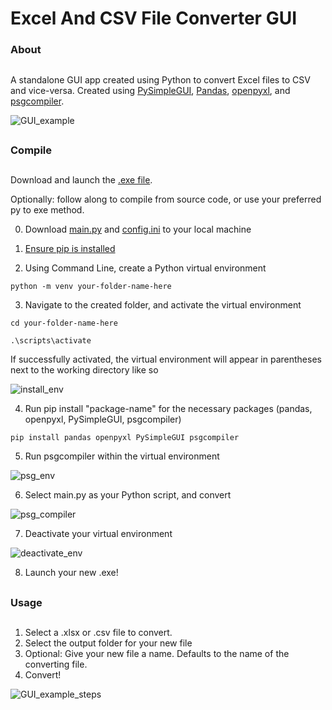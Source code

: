 # Excel And CSV File Converter GUI
### About
##
A standalone GUI app created using Python to convert Excel files to CSV and vice-versa. Created using [PySimpleGUI](https://www.pysimplegui.org/en/latest/), [Pandas](https://pandas.pydata.org/), [openpyxl](https://openpyxl.readthedocs.io/en/stable/), and [psgcompiler](https://pypi.org/project/psgcompiler/).

![GUI_example](https://user-images.githubusercontent.com/31321037/211216398-db64c69d-bdbd-4ac7-b56f-9a9a07bb0f1f.PNG)

##
### Compile
##

Download and launch the [.exe file](https://github.com/chrisdmancuso/excel-csv-gui/blob/main/ExcelGUI.exe). 

Optionally: follow along to compile from source code, or use your preferred py to exe method.

0) Download [main.py](https://github.com/chrisdmancuso/excel-csv-gui/blob/main/main.py) and [config.ini](https://github.com/chrisdmancuso/excel-csv-gui/blob/main/config.ini) to your local machine

1) [Ensure pip is installed](https://docs.python.org/3/library/ensurepip.html)
2) Using Command Line, create a Python virtual environment
```
python -m venv your-folder-name-here
```

3) Navigate to the created folder, and activate the virtual environment
```
cd your-folder-name-here
```
```
.\scripts\activate
```
If successfully activated, the virtual environment will appear in parentheses next to the working directory like so

![install_env](https://user-images.githubusercontent.com/31321037/211218002-8a4166dc-aafe-4801-b58e-170d472a2942.PNG)

4) Run pip install "package-name" for the necessary packages (pandas, openpyxl, PySimpleGUI, psgcompiler)
```
pip install pandas openpyxl PySimpleGUI psgcompiler
```

5) Run psgcompiler within the virtual environment

![psg_env](https://user-images.githubusercontent.com/31321037/211218070-0c798f42-63ae-4cce-a999-b9392a044fee.PNG)

6) Select main.py as your Python script, and convert

![psg_compiler](https://user-images.githubusercontent.com/31321037/211218091-de90d067-4cf8-4a19-91af-213b19510a5d.PNG)

7) Deactivate your virtual environment

![deactivate_env](https://user-images.githubusercontent.com/31321037/211218110-ffc135d1-7397-4292-9852-450a7cedbb53.PNG)

8) Launch your new .exe!
##
### Usage
##

1) Select a .xlsx or .csv file to convert.
2) Select the output folder for your new file
3) Optional: Give your new file a name. Defaults to the name of the converting file.
4) Convert!

![GUI_example_steps](https://user-images.githubusercontent.com/31321037/211217130-2606c9bb-6e78-4b4d-9ae9-9ad54b7c62da.png)
